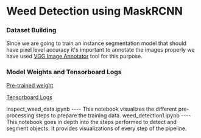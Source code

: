# Weed Detection using MaskRCNN

### Dataset Building
Since we are going to train an instance segmentation model that should have pixel level accuracy it's important to annotate the 
images properly we have used [VGG Image Annotator](http://www.robots.ox.ac.uk/~vgg/software/via/) tool for this purpose.

### Model Weights and Tensorboard Logs
[Pre-trained weight](https://drive.google.com/file/d/11XssW0dkMGfxsFWM-zp_DxICXsLqnGtf/view?usp=sharing)

[Tensorboard Logs](https://drive.google.com/file/d/1fJsdFJwFsfmwLA6Yy3TZVB4pOTVRa1F6/view?usp=sharing)


inspect_weed_data.ipynb  ---- This notebook visualizes the different pre-processing steps to prepare the training data.
weed_detection1.ipynb    ---- This notebook goes in depth into the steps performed to detect and segment objects. It provides          visualizations of every step of the pipeline.
